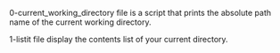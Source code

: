 0-current_working_directory file is a script that prints the absolute path name of the current working directory.

1-listit file display the contents list of your current directory.
